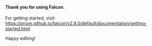 #### Thank you for using Falcon.

For getting started, visit: https://prium.github.io/falcon/v2.8.0/default/documentation/getting-started.html

Happy editing!
